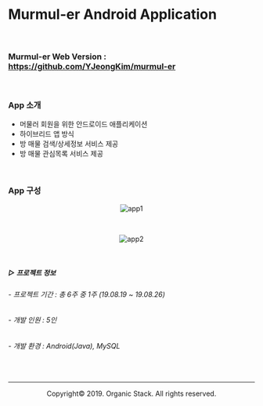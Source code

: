 # Murmul-er Android Application

<br>

### Murmul-er Web Version : https://github.com/YJeongKim/murmul-er

<br>

### App 소개

- 머물러 회원을 위한 안드로이드 애플리케이션
- 하이브리드 앱 방식
- 방 매물 검색/상세정보 서비스 제공
- 방 매물 관심목록 서비스 제공

<br>

### App 구성

<p align="center">
    <img src="https://user-images.githubusercontent.com/33328991/74097820-ee43a200-4b53-11ea-8d2d-50ce039ba894.png" alt="app1" />
</p>

<br>

<p align="center">
    <img src="https://user-images.githubusercontent.com/33328991/74097821-eedc3880-4b53-11ea-93f4-780b9915d1e9.png" alt="app2" />
</p>

<br>

##### ▷ 프로젝트 정보

###### - 프로젝트 기간 : 총 6주 중 1주 (19.08.19 ~ 19.08.26)

###### - 개발 인원 : 5인

###### - 개발 환경 : Android(Java), MySQL

<br>

------

<p align="center">Copyright&copy; 2019. Organic Stack. All rights reserved.</p>